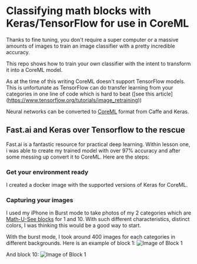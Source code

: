 # Classifying math blocks with Keras/TensorFlow for use in CoreML

Thanks to fine tuning, you don't require a super computer or a massive amounts of images to train an image classifier with a pretty incredible accuracy.

This repo shows how to train your own classifier with the intent to transform it into a CoreML model.

As at the time of this writing CoreML doesn't support TensorFlow models. This is unfortunate as TensorFlow can do transfer learning from your categories in one line of code which is hard to beat ([see this article] (https://www.tensorflow.org/tutorials/image_retraining))

Neural networks can be converted to [CoreML](https://developer.apple.com/documentation/coreml/converting_trained_models_to_core_ml) format from Caffe and Keras.

## Fast.ai and Keras over Tensorflow to the rescue
Fast.ai is a fantastic resource for practical deep learning. Within lesson one, i was able to create my trained model with over 97% accuracy and after some messing up convert it to CoreML. Here are the steps:

### Get your environment ready
I created a docker image with the supported versions of Keras for CoreML.

### Capturing your images
I used my iPhone in Burst mode to take photos of my 2 categories which are [Math-U-See blocks](http://4.bp.blogspot.com/-Et6_8IvPOW0/VEPMsOiyVAI/AAAAAAAAPHo/Psw6lMVvAWo/s1600/Math%2BU%2BSee%2B(Review)06.jpg) for 1 and 10. With such different characteristics, distinct colors, I was thinking this would be a good way to start.

With the burst mode, I took around 400 images for each categories in different backgrounds.
Here is an example of block 1:
![Image of Block  1](https://github.com/jeanfredericplante/blocks_classifier/resources/one.png)

And block 10:
![Image of Block  1](https://github.com/jeanfredericplante/blocks_classifier/resources/ten.png)
